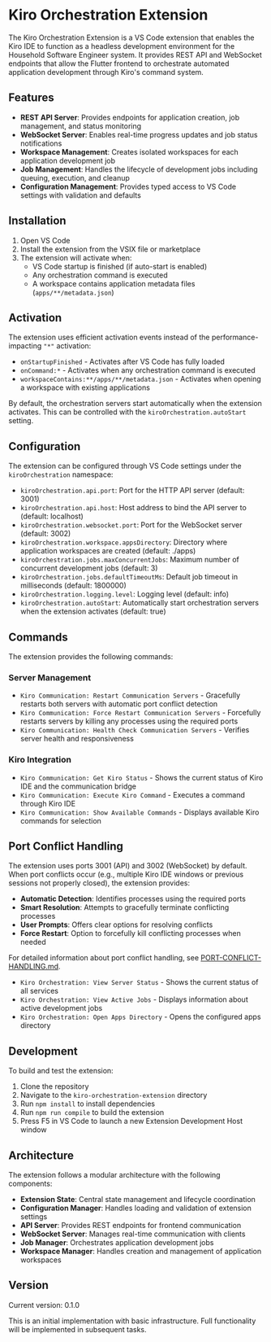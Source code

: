 # Kiro Orchestration Extension

The Kiro Orchestration Extension is a VS Code extension that enables the Kiro IDE to function as a headless development environment for the Household Software Engineer system. It provides REST API and WebSocket endpoints that allow the Flutter frontend to orchestrate automated application development through Kiro's command system.

## Features

- **REST API Server**: Provides endpoints for application creation, job management, and status monitoring
- **WebSocket Server**: Enables real-time progress updates and job status notifications
- **Workspace Management**: Creates isolated workspaces for each application development job
- **Job Management**: Handles the lifecycle of development jobs including queuing, execution, and cleanup
- **Configuration Management**: Provides typed access to VS Code settings with validation and defaults

## Installation

1. Open VS Code
2. Install the extension from the VSIX file or marketplace
3. The extension will activate when:
   - VS Code startup is finished (if auto-start is enabled)
   - Any orchestration command is executed
   - A workspace contains application metadata files (`apps/**/metadata.json`)

## Activation

The extension uses efficient activation events instead of the performance-impacting `"*"` activation:

- `onStartupFinished` - Activates after VS Code has fully loaded
- `onCommand:*` - Activates when any orchestration command is executed
- `workspaceContains:**/apps/**/metadata.json` - Activates when opening a workspace with existing applications

By default, the orchestration servers start automatically when the extension activates. This can be controlled with the `kiroOrchestration.autoStart` setting.

## Configuration

The extension can be configured through VS Code settings under the `kiroOrchestration` namespace:

- `kiroOrchestration.api.port`: Port for the HTTP API server (default: 3001)
- `kiroOrchestration.api.host`: Host address to bind the API server to (default: localhost)
- `kiroOrchestration.websocket.port`: Port for the WebSocket server (default: 3002)
- `kiroOrchestration.workspace.appsDirectory`: Directory where application workspaces are created (default: ./apps)
- `kiroOrchestration.jobs.maxConcurrentJobs`: Maximum number of concurrent development jobs (default: 3)
- `kiroOrchestration.jobs.defaultTimeoutMs`: Default job timeout in milliseconds (default: 1800000)
- `kiroOrchestration.logging.level`: Logging level (default: info)
- `kiroOrchestration.autoStart`: Automatically start orchestration servers when the extension activates (default: true)

## Commands

The extension provides the following commands:

### Server Management
- `Kiro Communication: Restart Communication Servers` - Gracefully restarts both servers with automatic port conflict detection
- `Kiro Communication: Force Restart Communication Servers` - Forcefully restarts servers by killing any processes using the required ports
- `Kiro Communication: Health Check Communication Servers` - Verifies server health and responsiveness

### Kiro Integration
- `Kiro Communication: Get Kiro Status` - Shows the current status of Kiro IDE and the communication bridge
- `Kiro Communication: Execute Kiro Command` - Executes a command through Kiro IDE
- `Kiro Communication: Show Available Commands` - Displays available Kiro commands for selection

## Port Conflict Handling

The extension uses ports 3001 (API) and 3002 (WebSocket) by default. When port conflicts occur (e.g., multiple Kiro IDE windows or previous sessions not properly closed), the extension provides:

- **Automatic Detection**: Identifies processes using the required ports
- **Smart Resolution**: Attempts to gracefully terminate conflicting processes
- **User Prompts**: Offers clear options for resolving conflicts
- **Force Restart**: Option to forcefully kill conflicting processes when needed

For detailed information about port conflict handling, see [PORT-CONFLICT-HANDLING.md](./PORT-CONFLICT-HANDLING.md).
- `Kiro Orchestration: View Server Status` - Shows the current status of all services
- `Kiro Orchestration: View Active Jobs` - Displays information about active development jobs
- `Kiro Orchestration: Open Apps Directory` - Opens the configured apps directory

## Development

To build and test the extension:

1. Clone the repository
2. Navigate to the `kiro-orchestration-extension` directory
3. Run `npm install` to install dependencies
4. Run `npm run compile` to build the extension
5. Press F5 in VS Code to launch a new Extension Development Host window

## Architecture

The extension follows a modular architecture with the following components:

- **Extension State**: Central state management and lifecycle coordination
- **Configuration Manager**: Handles loading and validation of extension settings
- **API Server**: Provides REST endpoints for frontend communication
- **WebSocket Server**: Manages real-time communication with clients
- **Job Manager**: Orchestrates application development jobs
- **Workspace Manager**: Handles creation and management of application workspaces

## Version

Current version: 0.1.0

This is an initial implementation with basic infrastructure. Full functionality will be implemented in subsequent tasks.